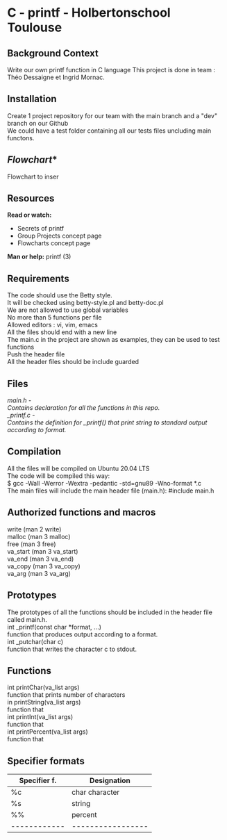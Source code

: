 # **C - printf - Holbertonschool Toulouse**
 
 
## **Background Context**
Write our own printf function in C language
This project is done in team :  
Théo Dessaigne et Ingrid Mornac.


## **Installation**
Create 1 project repository for our team with the main branch and a "dev" branch on our Github  
We could have a test folder containing all our tests files uncluding main functons.


## *Flowchart**
Flowchart to inser

## **Resources**
**Read or watch:**
- Secrets of printf  
- Group Projects concept page  
- Flowcharts concept page  

**Man or help:**
printf (3)


## **Requirements**
The code should use the Betty style.  
It will be checked using betty-style.pl and betty-doc.pl  
We are not allowed to use global variables  
No more than 5 functions per file  
Allowed editors : vi, vim, emacs  
All the files should end with a new line  
The main.c in the project are shown as examples, they can be used to test functions  
Push the header file  
All the header files should be include guarded  


## **Files**
*main.h -  
Contains declaration for all the functions in this repo.*  
*_printf.c -  
Contains the definition for _printf() that print string to standard output according to format.*


## **Compilation**
All the files will be compiled on Ubuntu 20.04 LTS  
The code will be compiled this way:  
$ gcc -Wall -Werror -Wextra -pedantic -std=gnu89 -Wno-format *.c  
The main files will include the main header file (main.h): #include main.h  


## **Authorized functions and macros**
write (man 2 write)  
malloc (man 3 malloc)  
free (man 3 free)  
va_start (man 3 va_start)  
va_end (man 3 va_end)  
va_copy (man 3 va_copy)  
va_arg (man 3 va_arg)


## **Prototypes**
The prototypes of all the functions should be included in the header file called main.h.  
int _printf(const char *format, ...)  
function that produces output according to a format.  
int _putchar(char c)  
function that writes the character c to stdout.


## **Functions**
int printChar(va_list args)  
function that prints number of characters  
in printString(va_list args)  
function that  
int printInt(va_list args)  
function that  
int printPercent(va_list args)  
function that


## **Specifier formats**
|Specifier f.|   Designation   |
|------------|-----------------|
|     %c     | char character  |
|     %s     | string          |
|     %%     | percent         |
|------------|-----------------|




